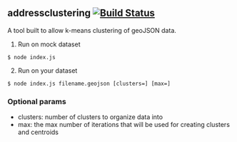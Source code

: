 ## addressclustering [![Build Status](https://travis-ci.org/rickyplouis/addressClustering.svg?branch=master)](https://travis-ci.org/rickyplouis/addressClustering)

A tool built to allow k-means clustering of geoJSON data.

1. Run on mock dataset

```
$ node index.js
```

2. Run on your dataset
```
$ node index.js filename.geojson [clusters=] [max=]
```
### Optional params

* clusters: number of clusters to organize data into
* max: the max number of iterations that will be used for creating clusters and centroids
